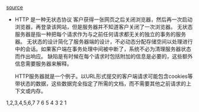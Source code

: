 [source](https://juejin.cn/post/7160903485994008583)

- HTTP 是一种无状态协议
    客户获得一张网页之后关闭浏览器，然后再一次启动浏览器，再登录该网站，但是服务器并不知道客户关闭了一次浏览器。
    无状态服务器是指一种把每个请求作为与之前任何请求都无关的独立的事务的服务器。
    无状态的设计简化了服务器端的设计，不必动态分配存储空间以处理进行中的会话。如果客户端在事务处理中间被中断了，系统不必为清理服务器状态而作出响应。
    缺陷是有时候在每个请求时包括附加的信息是必要的，这些额外信息需要服务器来解释。

    HTTP服务器就是一个例子。以URL形式提交的客户端请求可能包含cookies等带状态的数据，这些数据完全指定了所需的文档，而不需要其他之前请求的上下文或内存。

    
1,2,3,4,5,6,7
7 6 5 4 3 2 1

